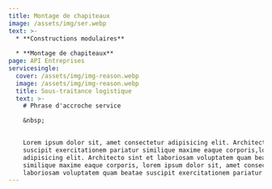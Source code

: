 ```yaml
---
title: Montage de chapiteaux
image: /assets/img/ser.webp
text: >-
  * **Constructions modulaires**
  
  * **Montage de chapiteaux**  
page: API Entreprises
servicesingle:
  cover: /assets/img/img-reason.webp
  image: /assets/img/img-reason.webp
  title: Sous-traitance logistique
  text: >-
    # Phrase d'accroche service

    &nbsp;
    

    Lorem ipsum dolor sit, amet consectetur adipisicing elit. Architecto sint et laboriosam voluptatem quam beatae
    suscipit exercitationem pariatur similique maxime eaque corporis,lorem ipsum dolor sit, amet consectetur
    adipisicing elit. Architecto sint et laboriosam voluptatem quam beatae suscipit exercitationem pariatur
    similique maxime eaque corporis, lorem ipsum dolor sit, amet consectetur adipisicing elit. Architecto sint et
    laboriosam voluptatem quam beatae suscipit exercitationem pariatur similique maxime eaque corporis
---
```


